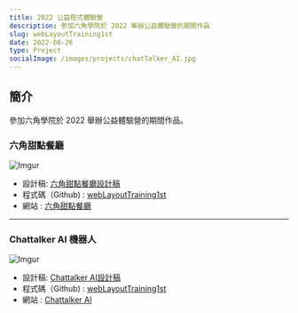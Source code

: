 ```yaml
---
title: 2022 公益程式體驗營 
description: 參加六角學院於 2022 舉辦公益體驗營的期間作品
slug: webLayoutTraining1st
date: 2022-08-26
type: Project
socialImage: /images/projects/chatTalker_AI.jpg
---
```


## 簡介

參加六角學院於 2022 舉辦公益體驗營的期間作品。

### 六角甜點餐廳

![Imgur](https://i.imgur.com/yYShgoV.jpg)

- 設計稿: [六角甜點餐廳設計稿](https://xd.adobe.com/spec/934efdb7-a7e4-47d5-572e-efece0914f62-e57f/screen/9ba8ec87-c41b-474f-b92b-d2bb2fc7f922/specs/?fbclid=IwAR15fy4gQca7ZDUNrLwshygmfRsPpVtKRXW-ogWntmWT5WHXRzZ10ZG3Heg)
- 程式碼（Github) : [webLayoutTraining1st](https://github.com/CofCat456/HexSchool_webLayoutTraining1st/tree/master/Task-1)
- 網站 : [六角甜點餐廳](https://cofcat456.github.io/HexSchool_webLayoutTraining1st/Task-1/)

---

### Chattalker AI 機器人

![Imgur](https://i.imgur.com/iAA3yLC.jpg)

- 設計稿: [Chattalker AI設計稿](https://xd.adobe.com/view/4922398e-1a6e-4d4b-848c-044a079713bb-1c71/specs/)
- 程式碼（Github) : [webLayoutTraining1st](https://github.com/CofCat456/HexSchool_webLayoutTraining1st/tree/master/Task-2)
- 網站 : [Chattalker AI](https://cofcat456.github.io/HexSchool_webLayoutTraining1st/Task-2/)